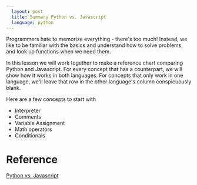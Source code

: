 ```yaml
---
  layout: post
  title: Summary Python vs. Javascript
  language: python
---
```


Programmers hate to memorize everything - there's too much! Instead, we like to be familiar with the basics and understand how to solve problems, and look up functions when we need them.

In this lesson we will work together to make a reference chart comparing Python and Javascript. For every concept that has a counterpart, we will show how it works in both languages. For concepts that only work in one language, we'll leave that row in the other language's column conspicuously blank.

Here are a few concepts to start with
+ Interpreter
+ Comments
+ Variable Assignment
+ Math operators
+ Conditionals

#  Reference
<a href= "https://blog.glyphobet.net/essay/2557">Python vs. Javascript</a>
